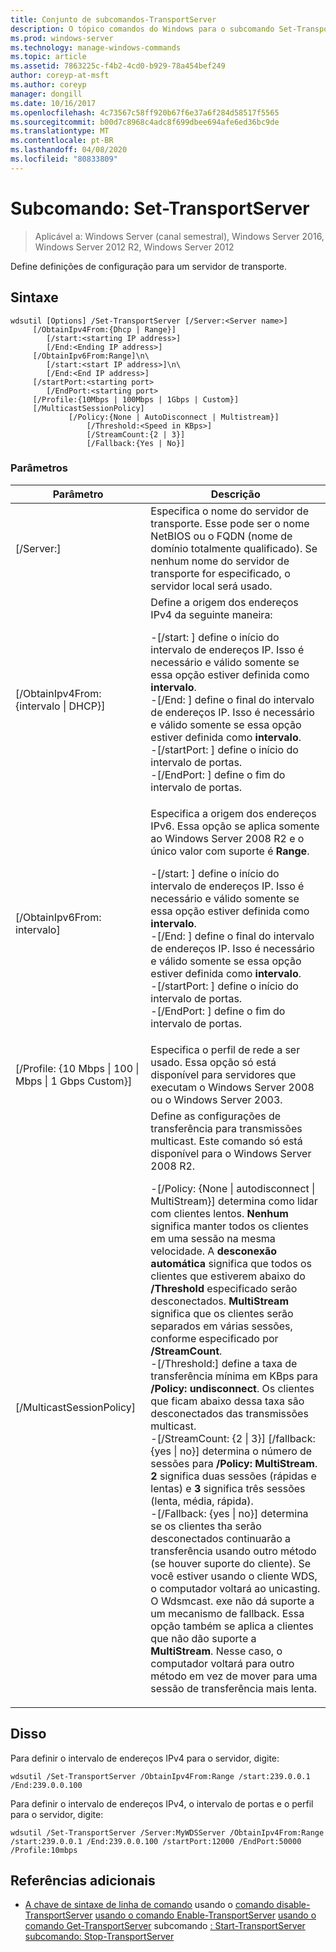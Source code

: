 ```yaml
---
title: Conjunto de subcomandos-TransportServer
description: O tópico comandos do Windows para o subcomando Set-TransportServer, que define as definições de configuração para um servidor de transporte.
ms.prod: windows-server
ms.technology: manage-windows-commands
ms.topic: article
ms.assetid: 7863225c-f4b2-4cd0-b929-78a454bef249
author: coreyp-at-msft
ms.author: coreyp
manager: dongill
ms.date: 10/16/2017
ms.openlocfilehash: 4c73567c58ff920b67f6e37a6f284d58517f5565
ms.sourcegitcommit: b00d7c8968c4adc8f699dbee694afe6ed36bc9de
ms.translationtype: MT
ms.contentlocale: pt-BR
ms.lasthandoff: 04/08/2020
ms.locfileid: "80833809"
---
```

# <a name="subcommand-set-transportserver"></a>Subcomando: Set-TransportServer

>Aplicável a: Windows Server (canal semestral), Windows Server 2016, Windows Server 2012 R2, Windows Server 2012

Define definições de configuração para um servidor de transporte.

## <a name="syntax"></a>Sintaxe
```
wdsutil [Options] /Set-TransportServer [/Server:<Server name>]
     [/ObtainIpv4From:{Dhcp | Range}]
        [/start:<starting IP address>]
        [/End:<Ending IP address>]
     [/ObtainIpv6From:Range]\n\
        [/start:<start IP address>]\n\
        [/End:<End IP address>]      
     [/startPort:<starting port>
        [/EndPort:<starting port>
     [/Profile:{10Mbps | 100Mbps | 1Gbps | Custom}]    
     [/MulticastSessionPolicy]
             [/Policy:{None | AutoDisconnect | Multistream}]
                 [/Threshold:<Speed in KBps>]
                 [/StreamCount:{2 | 3}]
                 [/Fallback:{Yes | No}]
```
### <a name="parameters"></a>Parâmetros
|Parâmetro|Descrição|
|-------|--------|
|[/Server:<Server name>]|Especifica o nome do servidor de transporte. Esse pode ser o nome NetBIOS ou o FQDN (nome de domínio totalmente qualificado). Se nenhum nome do servidor de transporte for especificado, o servidor local será usado.|
|[/ObtainIpv4From: {intervalo &#124; DHCP}]|Define a origem dos endereços IPv4 da seguinte maneira:<p>-[/start: <IP address>] define o início do intervalo de endereços IP. Isso é necessário e válido somente se essa opção estiver definida como **intervalo**.<br />-[/End: <IP address>] define o final do intervalo de endereços IP. Isso é necessário e válido somente se essa opção estiver definida como **intervalo**.<br />-[/startPort: <port>] define o início do intervalo de portas.<br />-[/EndPort: <port>] define o fim do intervalo de portas.|
|[/ObtainIpv6From: intervalo]|Especifica a origem dos endereços IPv6. Essa opção se aplica somente ao Windows Server 2008 R2 e o único valor com suporte é **Range**.<p>-[/start: <IP address>] define o início do intervalo de endereços IP. Isso é necessário e válido somente se essa opção estiver definida como **intervalo**.<br />-[/End: <IP address>] define o final do intervalo de endereços IP. Isso é necessário e válido somente se essa opção estiver definida como **intervalo**.<br />-[/startPort: <port>] define o início do intervalo de portas.<br />-[/EndPort: <port>] define o fim do intervalo de portas.|
|[/Profile: {10 Mbps &#124; 100 &#124; Mbps &#124; 1 Gbps Custom}]|Especifica o perfil de rede a ser usado. Essa opção só está disponível para servidores que executam o Windows Server 2008 ou o Windows Server 2003.|
|[/MulticastSessionPolicy]|Define as configurações de transferência para transmissões multicast. Este comando só está disponível para o Windows Server 2008 R2.<p>-[/Policy: {None &#124; autodisconnect &#124; MultiStream}] determina como lidar com clientes lentos. **Nenhum** significa manter todos os clientes em uma sessão na mesma velocidade. A **desconexão automática** significa que todos os clientes que estiverem abaixo do **/Threshold** especificado serão desconectados. **MultiStream** significa que os clientes serão separados em várias sessões, conforme especificado por **/StreamCount**.<br />-[/Threshold:<Speed in KBps>] define a taxa de transferência mínima em KBps para **/Policy: undisconnect**. Os clientes que ficam abaixo dessa taxa são desconectados das transmissões multicast.<br />-[/StreamCount: {2 &#124; 3}] [/fallback: {yes &#124; no}] determina o número de sessões para **/Policy: MultiStream**. **2** significa duas sessões (rápidas e lentas) e **3** significa três sessões (lenta, média, rápida).<br />-[/Fallback: {yes &#124; no}] determina se os clientes tha serão desconectados continuarão a transferência usando outro método (se houver suporte do cliente). Se você estiver usando o cliente WDS, o computador voltará ao unicasting. O Wdsmcast. exe não dá suporte a um mecanismo de fallback. Essa opção também se aplica a clientes que não dão suporte a **MultiStream**. Nesse caso, o computador voltará para outro método em vez de mover para uma sessão de transferência mais lenta.|
## <a name="examples"></a><a name=BKMK_examples></a>Disso
Para definir o intervalo de endereços IPv4 para o servidor, digite:
```
wdsutil /Set-TransportServer /ObtainIpv4From:Range /start:239.0.0.1 /End:239.0.0.100
```
Para definir o intervalo de endereços IPv4, o intervalo de portas e o perfil para o servidor, digite:
```
wdsutil /Set-TransportServer /Server:MyWDSServer /ObtainIpv4From:Range /start:239.0.0.1 /End:239.0.0.100 /startPort:12000 /EndPort:50000 /Profile:10mbps
```
## <a name="additional-references"></a>Referências adicionais
- [A chave de sintaxe de linha de comando](command-line-syntax-key.md)
usando o [comando disable-TransportServer](using-the-disable-transportserver-command.md)
[usando o comando Enable-TransportServer](using-the-enable-transportserver-command.md)
[usando o comando Get-TransportServer](using-the-get-transportserver-command.md)
subcomando [: Start-TransportServer](subcommand-start-transportserver.md)
[subcomando: Stop-TransportServer](subcommand-stop-transportserver.md)
